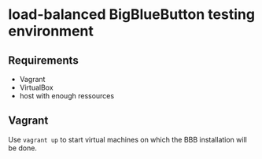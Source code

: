 # load-balanced BigBlueButton testing environment

## Requirements
* Vagrant 
* VirtualBox
* host with enough ressources

## Vagrant
Use `vagrant up` to start virtual machines on which the BBB installation will be done.